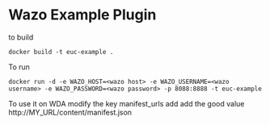 # Wazo Example Plugin

to build

    docker build -t euc-example .

To run

    docker run -d -e WAZO_HOST=<wazo host> -e WAZO_USERNAME=<wazo username> -e WAZO_PASSWORD=<wazo password> -p 8088:8888 -t euc-example

To use it on WDA modify the key manifest_urls add add the good value http://MY_URL/content/manifest.json

